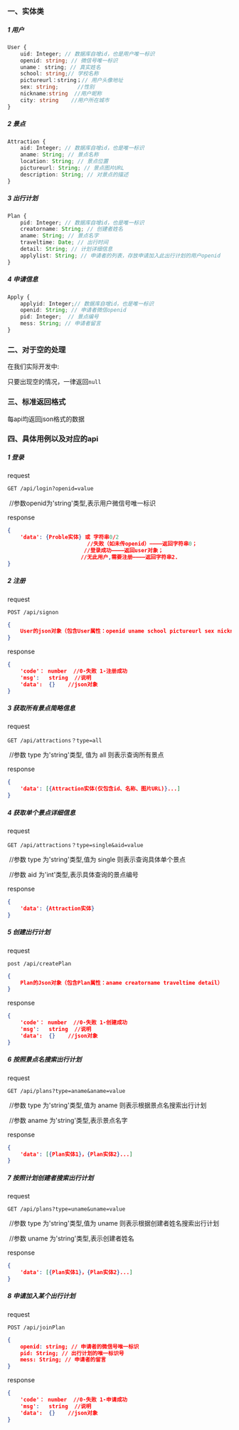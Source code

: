 ### 一、实体类

##### 1 用户

```typescript
User {
    uid: Integer; // 数据库自增id，也是用户唯一标识
    openid: string; // 微信号唯一标识
    uname： string; // 真实姓名
	school: string;// 学校名称
    pictureurl：string；// 用户头像地址
    sex: string;      //性别
    nickname:string  //用户昵称
    city: string    //用户所在城市
}
```

##### 2 景点

```typescript
Attraction {
    aid: Integer; // 数据库自增id，也是唯一标识
	aname: String; // 景点名称
    location: String; // 景点位置
    pictureurl: String; // 景点图片URL
    description: String; // 对景点的描述
}
```

##### 3 出行计划

```typescript
Plan {
    pid: Integer; // 数据库自增id，也是唯一标识
    creatorname: String; // 创建者姓名
    aname: String; // 景点名字
    traveltime: Date; // 出行时间
	detail: String; // 计划详细信息
	applylist: String; // 申请者的列表，存放申请加入此出行计划的用户openid
}
```

##### 4 申请信息

```typescript
Apply {
	applyid: Integer;// 数据库自增id，也是唯一标识
    openid: String; // 申请者微信openid
    pid: Integer;  // 景点编号
    mess: String; // 申请者留言
}
```



### 二、对于空的处理

在我们实际开发中:

只要出现空的情况，一律返回`null`

### 三、标准返回格式

每api均返回json格式的数据

### 四、具体用例以及对应的api

##### 1 登录

request

```html
GET /api/login?openid=value
```

​      //参数openid为'string'类型,表示用户微信号唯一标识

response

```json
{
    'data': {Proble实体} 或 字符串0/2
                         //失败（如未传openid）————返回字符串0；
    					//登录成功————返回user对象；
                       //无此用户,需要注册————返回字符串2.
}
```

##### 2 注册

request

```shell
POST /api/signon
```

```json
{
    User的json对象（包含User属性：openid uname school pictureurl sex nickname city）
}
```

response

```json
{
    'code'： number  //0-失败 1-注册成功
    'msg':   string  //说明 
    'data':  {}    //json对象
}
```

##### 3 获取所有景点简略信息

request

```shell
GET /api/attractions？type=all
```

​	//参数 type 为'string'类型, 值为 all 则表示查询所有景点

response

```json
{
    'data': [{Attraction实体(仅包含id、名称、图片URL)}...]
}
```

##### 4 获取单个景点详细信息

request

```shell
GET /api/attractions？type=single&aid=value
```

​	//参数 type 为'string'类型,值为 single 则表示查询具体单个景点

​	//参数 aid 为'int'类型,表示具体查询的景点编号

response

```json
{
    'data': {Attraction实体}
}
```

##### 5 创建出行计划

request

```shell
post /api/createPlan
```

```json
{
	Plan的Json对象（包含Plan属性：aname creatorname traveltime detail）
}
```

response

```json
{
    'code'： number  //0-失败 1-创建成功
    'msg':   string  //说明 
    'data':  {}    //json对象
}
```

##### 6 按照景点名搜索出行计划

request

```shell
GET /api/plans?type=aname&aname=value
```

​       //参数 type 为'string'类型,值为 aname 则表示根据景点名搜索出行计划

​       //参数 aname 为'string'类型,表示景点名字	

response

```json
{
    'data': [{Plan实体1}，{Plan实体2}...]
}
```

##### 7 按照计划创建者搜索出行计划

request

```shell
GET /api/plans?type=uname&uname=value
```

​	//参数 type 为'string'类型,值为 uname 则表示根据创建者姓名搜索出行计划

​       //参数 uname 为'string'类型,表示创建者姓名	

response

```json
{
    'data': [{Plan实体1}，{Plan实体2}...]
}
```

##### 8 申请加入某个出行计划

request

```shell
POST /api/joinPlan
```

```json
{
	openid: string; // 申请者的微信号唯一标识  
    pid: String; // 出行计划的唯一标识号
	mess: String; // 申请者的留言
}
```

response

```json
{
    'code'： number  //0-失败 1-申请成功
    'msg':   string  //说明 
    'data':  {}    //json对象
}
```
